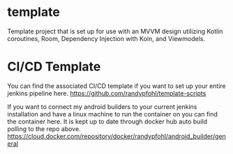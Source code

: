 # template
Template project that is set up for use with an MVVM design utilizing Kotlin coroutines, Room, Dependency Injection with Koin, and Viewmodels.

# CI/CD Template
You can find the associated CI/CD template if you want to set up your entire jenkins pipeline here. 
https://github.com/randypfohl/template-scripts

If you want to connect my android builders to your current jenkins installation and have a linux machine to run the container on you can find the container here.
It is kept up to date through docker hub auto build polling to the repo above. 
https://cloud.docker.com/repository/docker/randypfohl/android_builder/general
